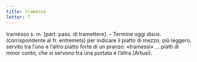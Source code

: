 ```yaml
---
title: tramésso
letter: T
---
```

tramésso s. m. [part. pass. di tramettere]. – Termine oggi disus. (corrispondente al fr. entremets) per indicare il piatto di mezzo, più leggero, servito tra l’uno e l’altro piatto forte di un pranzo: «tramessi» ... piatti di minor conto, che si servono tra una portata e l’altra (Artusi).